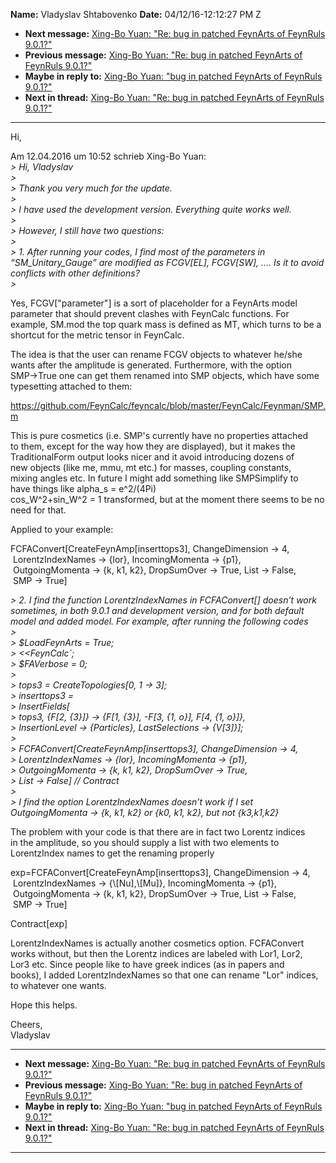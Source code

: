 **Name:** Vladyslav Shtabovenko
**Date:** 04/12/16-12:12:27 PM Z

  - **Next message:** [Xing-Bo Yuan: "Re: bug in patched FeynArts of
    FeynRuls 9.0.1?"](1045.html)
  - **Previous message:** [Xing-Bo Yuan: "Re: bug in patched FeynArts of
    FeynRuls 9.0.1?"](1043.html)
  - **Maybe in reply to:** [Xing-Bo Yuan: "bug in patched FeynArts of
    FeynRuls 9.0.1?"](1034.html)
  - **Next in thread:** [Xing-Bo Yuan: "Re: bug in patched FeynArts of
    FeynRuls 9.0.1?"](1045.html)

-----

Hi,  

Am 12.04.2016 um 10:52 schrieb Xing-Bo Yuan:  
*\> Hi, Vladyslav*  
*\>*  
*\> Thank you very much for the update.*  
*\>*  
*\> I have used the development version. Everything quite works well.*  
*\>*  
*\> However, I still have two questions:*  
*\>*  
*\> 1. After running your codes, I find most of the parameters in
“SM\_Unitary\_Gauge” are modified as FCGV[EL],
FCGV[SW], …. Is it to avoid conflicts with other definitions?*  
*\>*  

Yes, FCGV["parameter"] is a sort of placeholder for a FeynArts
model  
parameter that should prevent clashes with FeynCalc functions. For  
example, SM.mod the top quark mass is defined as MT, which turns to be
a  
shortcut for the metric tensor in FeynCalc.  

The idea is that the user can rename FCGV objects to whatever he/she  
wants after the amplitude is generated. Furthermore, with the option  
SMP-\>True one can get them renamed into SMP objects, which have some  
typesetting attached to them:  

https://github.com/FeynCalc/feyncalc/blob/master/FeynCalc/Feynman/SMP.m  

This is pure cosmetics (i.e. SMP's currently have no properties
attached  
to them, except for the way how they are displayed), but it makes the  
TraditionalForm output looks nicer and it avoid introducing dozens of  
new objects (like me, mmu, mt etc.) for masses, coupling constants,  
mixing angles etc. In future I might add something like SMPSimplify to  
have things like alpha\_s = e^2/(4Pi)  
cos\_W^2+sin\_W^2 = 1 transformed, but at the moment there seems to be
no  
need for that.  

Applied to your example:  

FCFAConvert[CreateFeynAmp[inserttops3], ChangeDimension -\>
4,  
 LorentzIndexNames -\> {lor}, IncomingMomenta -\> {p1},  
 OutgoingMomenta -\> {k, k1, k2}, DropSumOver -\> True, List -\>
False,  
 SMP -\> True]  

*\> 2. I find the function LorentzIndexNames in FCFAConvert[]
doesn’t work sometimes, in both 9.0.1 and development version, and for
both default model and added model. For example, after running the
following codes*  
*\>*  
*\> $LoadFeynArts = True;*  
*\> <<FeynCalc\`;*  
*\> $FAVerbose = 0;*  
*\>*  
*\> tops3 = CreateTopologies[0, 1 -\> 3];*  
*\> inserttops3 =*  
*\> InsertFields[*  
*\> tops3, {F[2, {3}]} -\> {F[1, {3}], -F[3, {1,
o}], F[4, {1, o}]},*  
*\> InsertionLevel -\> {Particles}, LastSelections -\>
{V[3]}];*  
*\>*  
*\> FCFAConvert[CreateFeynAmp[inserttops3], ChangeDimension
-\> 4,*  
*\> LorentzIndexNames -\> {lor}, IncomingMomenta -\> {p1},*  
*\> OutgoingMomenta -\> {k, k1, k2}, DropSumOver -\> True,*  
*\> List -\> False] // Contract*  
*\>*  
*\> I find the option LorentzIndexNames doesn’t work if I set
OutgoingMomenta -\> {k, k1, k2} or {k0, k1, k2}, but not {k3,k1,k2}*  

The problem with your code is that there are in fact two Lorentz
indices  
in the amplitude, so you should supply a list with two elements to  
LorentzIndex names to get the renaming properly  

exp=FCFAConvert[CreateFeynAmp[inserttops3], ChangeDimension
-\> 4,  
 LorentzIndexNames -\> {\\[Nu],\\[Mu]}, IncomingMomenta
-\> {p1},  
 OutgoingMomenta -\> {k, k1, k2}, DropSumOver -\> True, List -\>
False,  
 SMP -\> True]  

Contract[exp]  

LorentzIndexNames is actually another cosmetics option. FCFAConvert  
works without, but then the Lorentz indices are labeled with Lor1,
Lor2,  
Lor3 etc. Since people like to have greek indices (as in papers and  
books), I added LorentzIndexNames so that one can rename "Lor"
indices,  
to whatever one wants.  

Hope this helps.  

Cheers,  
Vladyslav  

-----

  - **Next message:** [Xing-Bo Yuan: "Re: bug in patched FeynArts of
    FeynRuls 9.0.1?"](1045.html)
  - **Previous message:** [Xing-Bo Yuan: "Re: bug in patched FeynArts of
    FeynRuls 9.0.1?"](1043.html)
  - **Maybe in reply to:** [Xing-Bo Yuan: "bug in patched FeynArts of
    FeynRuls 9.0.1?"](1034.html)
  - **Next in thread:** [Xing-Bo Yuan: "Re: bug in patched FeynArts of
    FeynRuls 9.0.1?"](1045.html)

-----

